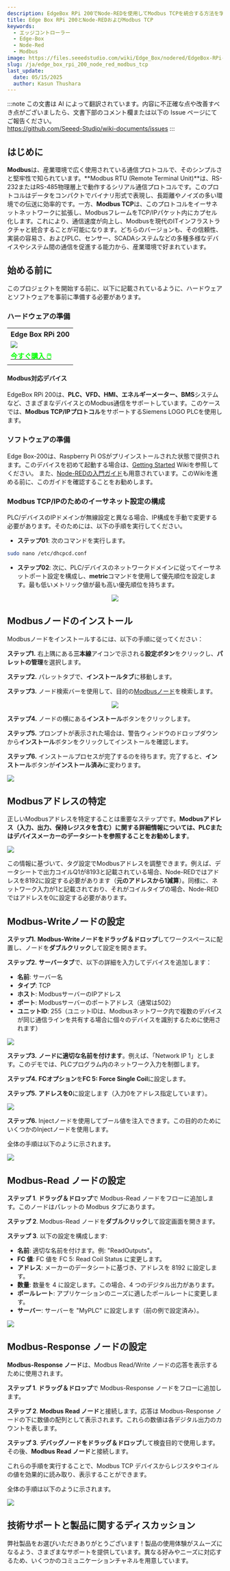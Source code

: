 ```yaml
---
description: EdgeBox RPi 200でNode-REDを使用してModbus TCPを統合する方法を学びます。このガイドでは、ハードウェアのセットアップ、Modbusデバイスの設定、および効率的な産業オートメーションと監視のためのNode-REDフローの作成について説明します。
title: Edge Box RPi 200とNode-REDおよびModbus TCP
keywords:
  - エッジコントローラー
  - Edge-Box
  - Node-Red
  - Modbus
image: https://files.seeedstudio.com/wiki/Edge_Box/nodered/EdgeBox-RPi-200-font.jpg
slug: /ja/edge_box_rpi_200_node_red_modbus_tcp
last_update:
  date: 05/15/2025
  author: Kasun Thushara
---
```

:::note
この文書は AI によって翻訳されています。内容に不正確な点や改善すべき点がございましたら、文書下部のコメント欄または以下の Issue ページにてご報告ください。  
https://github.com/Seeed-Studio/wiki-documents/issues
:::

## はじめに

**Modbus**は、産業環境で広く使用されている通信プロトコルで、そのシンプルさと堅牢性で知られています。**Modbus RTU (Remote Terminal Unit)**は、RS-232またはRS-485物理層上で動作するシリアル通信プロトコルです。このプロトコルはデータをコンパクトでバイナリ形式で表現し、長距離やノイズの多い環境での伝送に効率的です。一方、**Modbus TCP**は、このプロトコルをイーサネットネットワークに拡張し、ModbusフレームをTCP/IPパケット内にカプセル化します。これにより、通信速度が向上し、Modbusを現代のITインフラストラクチャと統合することが可能になります。どちらのバージョンも、その信頼性、実装の容易さ、およびPLC、センサー、SCADAシステムなどの多種多様なデバイスやシステム間の通信を促進する能力から、産業環境で好まれています。

## 始める前に

このプロジェクトを開始する前に、以下に記載されているように、ハードウェアとソフトウェアを事前に準備する必要があります。

### ハードウェアの準備

<div class="table-center">
	<table class="table-nobg">
    <tr class="table-trnobg">
      <th class="table-trnobg">Edge Box RPi 200</th>
		</tr>
    <tr class="table-trnobg"></tr>
		<tr class="table-trnobg">
			<td class="table-trnobg"><div style={{textAlign:'center'}}><img src="https://media-cdn.seeedstudio.com/media/catalog/product/cache/bb49d3ec4ee05b6f018e93f896b8a25d/1/-/1-102991599_edgebox-rpi-200-first.jpg" style={{width:300, height:'auto'}}/></div></td>
		</tr>
    <tr class="table-trnobg"></tr>
		<tr class="table-trnobg">
			<td class="table-trnobg"><div class="get_one_now_container" style={{textAlign: 'center'}}><a class="get_one_now_item" href="https://www.seeedstudio.com/EdgeBox-RPi-200-CM4104016-p-5486.html" target="_blank">
              <strong><span><font color={'FFFFFF'} size={"4"}> 今すぐ購入 🖱️</font></span></strong>
          </a></div></td>
        </tr>
    </table>
    </div>

#### Modbus対応デバイス

EdgeBox RPi 200は、**PLC、VFD、HMI、エネルギーメーター、BMS**システムなど、さまざまなデバイスとのModbus通信をサポートしています。このケースでは、**Modbus TCP/IPプロトコル**をサポートするSiemens LOGO PLCを使用します。

### ソフトウェアの準備

Edge Box-200は、Raspberry Pi OSがプリインストールされた状態で提供されます。このデバイスを初めて起動する場合は、[Getting Started](https://wiki.seeedstudio.com/ja/Edge_Box_introduction/) Wikiを参照してください。
また、[Node-REDの入門ガイド](https://wiki.seeedstudio.com/ja/Edge-Box-Getting-Started-with-Node-Red/)も用意されています。このWikiを進める前に、このガイドを確認することをお勧めします。

### Modbus TCP/IPのためのイーサネット設定の構成

PLC/デバイスのIPドメインが無線設定と異なる場合、IP構成を手動で変更する必要があります。そのためには、以下の手順を実行してください。

- **ステップ01**: 次のコマンドを実行します。

```sh
sudo nano /etc/dhcpcd.conf
```

- **ステップ02**: 次に、PLC/デバイスのネットワークドメインに従ってイーサネットポート設定を構成し、**metric**コマンドを使用して優先順位を設定します。最も低いメトリック値が最も高い優先順位を持ちます。

<center><img width={600} src="https://files.seeedstudio.com/wiki/Edge_Box/nodered/ipconfig.PNG" /></center>

## Modbusノードのインストール

Modbusノードをインストールするには、以下の手順に従ってください：

**ステップ1.** 右上隅にある**三本線**アイコンで示される**設定ボタン**をクリックし、**パレットの管理**を選択します。

**ステップ2.** パレットタブで、**インストールタブ**に移動します。

**ステップ3.** ノード検索バーを使用して、目的の[Modbusノード](https://flows.nodered.org/node/node-red-contrib-modbus)を検索します。

<center><img width={600} src="https://files.seeedstudio.com/wiki/Edge_Box/nodered/pallet.PNG" /></center>

**ステップ4.** ノードの横にある**インストール**ボタンをクリックします。

**ステップ5.** プロンプトが表示された場合は、警告ウィンドウのドロップダウンから**インストール**ボタンをクリックしてインストールを確認します。

**ステップ6.** インストールプロセスが完了するのを待ちます。完了すると、**インストール**ボタンが**インストール済み**に変わります。

<div style={{textAlign:'center'}}><img src="https://files.seeedstudio.com/wiki/Edge_Box/nodered/nodered-edgebox1.gif" style={{width:800, height:'auto'}}/></div>

## Modbusアドレスの特定

正しいModbusアドレスを特定することは重要なステップです。**Modbusアドレス（入力、出力、保持レジスタを含む）に関する詳細情報については、PLCまたはデバイスメーカーのデータシートを参照することをお勧めします**。

<div style={{textAlign:'center'}}><img src="https://files.seeedstudio.com/wiki/Edge_Box/nodered/modbus.PNG" style={{width:600, height:'auto'}}/></div>

この情報に基づいて、タグ設定でModbusアドレスを調整できます。例えば、データシートで出力コイルQ1が8193と記載されている場合、Node-REDではアドレスを8192に設定する必要があります（**元のアドレスから1減算**）。同様に、ネットワーク入力が1と記載されており、それがコイルタイプの場合、Node-REDではアドレスを0に設定する必要があります。

## Modbus-Writeノードの設定

**ステップ1.** **Modbus-Writeノードをドラッグ＆ドロップ**してワークスペースに配置し、ノードを**ダブルクリック**して設定を開きます。

**ステップ2.** **サーバータブ**で、以下の詳細を入力してデバイスを追加します：

   - **名前**: サーバー名
   - **タイプ**: TCP
   - **ホスト**: ModbusサーバーのIPアドレス
   - **ポート**: Modbusサーバーのポートアドレス（通常は502）
   - **ユニットID**: 255（ユニットIDは、Modbusネットワーク内で複数のデバイスが同じ通信ラインを共有する場合に個々のデバイスを識別するために使用されます）

<div style={{textAlign:'center'}}><img src="https://files.seeedstudio.com/wiki/Edge_Box/nodered/server.PNG" style={{width:600, height:'auto'}}/></div>

**ステップ3.** **ノードに適切な名前を付けます**。例えば、「Network IP 1」とします。このデモでは、PLCプログラム内のネットワーク入力を制御します。

**ステップ4.** **FCオプション**を**FC 5: Force Single Coil**に設定します。

**ステップ5.** **アドレスを0**に設定します（入力0をアドレス指定しています）。

<div style={{textAlign:'center'}}><img src="https://files.seeedstudio.com/wiki/Edge_Box/nodered/networkip1.PNG" style={{width:600, height:'auto'}}/></div>

**ステップ6.** Injectノードを使用してブール値を注入できます。この目的のためにいくつかのInjectノードを使用します。

全体の手順は以下のように示されます。

<div style={{textAlign:'center'}}><img src="https://files.seeedstudio.com/wiki/Edge_Box/nodered/modbus-write.gif" style={{width:800, height:'auto'}}/></div>

## Modbus-Read ノードの設定

**ステップ 1**. **ドラッグ＆ドロップ**で Modbus-Read ノードをフローに追加します。このノードはパレットの Modbus タブにあります。

**ステップ 2**. Modbus-Read ノードを**ダブルクリック**して設定画面を開きます。

**ステップ 3**. 以下の設定を構成します:

   - **名前**: 適切な名前を付けます。例: "ReadOutputs"。
   - **FC 値**: FC 値を FC 5: Read Coil Status に変更します。
   - **アドレス**: メーカーのデータシートに基づき、アドレスを 8192 に設定します。
   - **数量**: 数量を 4 に設定します。この場合、4 つのデジタル出力があります。
   - **ポールレート**: アプリケーションのニーズに適したポールレートに変更します。
   - **サーバー**: サーバーを "MyPLC" に設定します（前の例で設定済み）。

<div style={{textAlign:'center'}}><img src="https://files.seeedstudio.com/wiki/Edge_Box/nodered/modbusread.PNG" style={{width:600, height:'auto'}}/></div> 

## Modbus-Response ノードの設定

**Modbus-Response ノード**は、Modbus Read/Write ノードの応答を表示するために使用されます。

**ステップ 1**. **ドラッグ＆ドロップ**で Modbus-Response ノードをフローに追加します。

**ステップ 2**. **Modbus Read ノード**と接続します。応答は Modbus-Response ノードの下に数値の配列として表示されます。これらの数値は各デジタル出力のカウントを表します。

**ステップ 3**. **デバッグノードをドラッグ＆ドロップ**して検査目的で使用します。その後、**Modbus Read ノード**と接続します。

これらの手順を実行することで、Modbus TCP デバイスからレジスタやコイルの値を効果的に読み取り、表示することができます。

全体の手順は以下のように示されます。

<div style={{textAlign:'center'}}><img src="https://files.seeedstudio.com/wiki/Edge_Box/nodered/modbus-read.gif" style={{width:800, height:'auto'}}/></div> 

## 技術サポートと製品に関するディスカッション

弊社製品をお選びいただきありがとうございます！製品の使用体験がスムーズになるよう、さまざまなサポートを提供しています。異なる好みやニーズに対応するため、いくつかのコミュニケーションチャネルを用意しています。

<div class="button_tech_support_container">
<a href="https://forum.seeedstudio.com/" class="button_forum"></a> 
<a href="https://www.seeedstudio.com/contacts" class="button_email"></a>
</div>

<div class="button_tech_support_container">
<a href="https://discord.gg/eWkprNDMU7" class="button_discord"></a> 
<a href="https://github.com/Seeed-Studio/wiki-documents/discussions/69" class="button_discussion"></a>
</div>